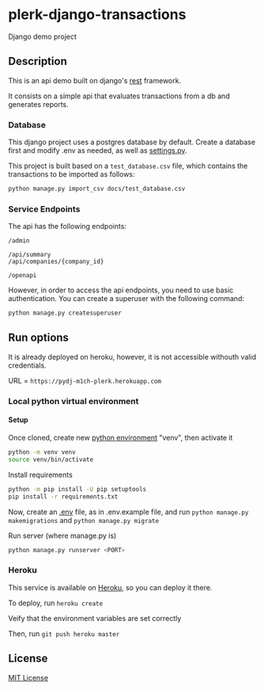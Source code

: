 # plerk-django-transactions

Django demo project

## Description

This is an api demo built on django's [rest](https://www.django-rest-framework.org/) framework.

It consists on a simple api that evaluates transactions from a db and generates reports.

### Database

This django project uses a postgres database by default. Create a database first and modify .env as needed, as well as [settings.py](https://docs.djangoproject.com/en/4.0/ref/databases/).

This project is built based on a `test_database.csv` file, which contains the transactions to be imported as follows:

```bash
python manage.py import_csv docs/test_database.csv
```

### Service Endpoints

The api has the following endpoints:

```endpoints
/admin

/api/summary
/api/companies/{company_id}

/openapi
```

However, in order to access the api endpoints, you need to use basic authentication. You can create a superuser with the following command:

```bash
python manage.py createsuperuser
```

## Run options

It is already deployed on heroku, however, it is not accessible withouth valid credentials.

URL = `https://pydj-m1ch-plerk.herokuapp.com`

### Local python virtual environment

#### Setup

Once cloned, create new [python environment](https://docs.python.org/3/tutorial/venv.html) "venv", then activate it

```bash
python -m venv venv
source venv/bin/activate
```

Install requirements

```bash
python -m pip install -U pip setuptools
pip install -r requirements.txt
```

Now, create an [.env](https://django-environ.readthedocs.io/en/latest/) file, as in .env.example file, and run `python manage.py makemigrations` and `python manage.py migrate`

Run server (where manage.py is)

```bash
python manage.py runserver <PORT>
```

### Heroku

This service is available on [Heroku](https://www.heroku.com/), so you can deploy it there.

To deploy, run `heroku create`

Veify that the environment variables are set correctly

Then, run `git push heroku master`

## License

[MIT License](https://choosealicense.com/licenses/mit/)

